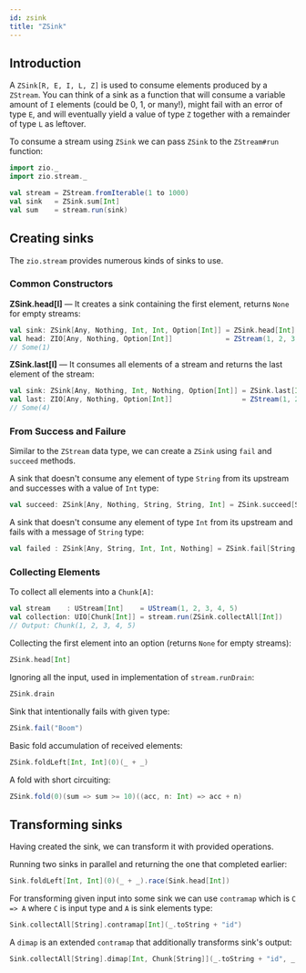 ```yaml
---
id: zsink
title: "ZSink"
---
```


## Introduction

A `ZSink[R, E, I, L, Z]` is used to consume elements produced by a `ZStream`. You can think of a sink as a function that will consume a variable amount of `I` elements (could be 0, 1, or many!), might fail with an error of type `E`, and will eventually yield a value of type `Z` together with a remainder of type `L` as leftover.

To consume a stream using `ZSink` we can pass `ZSink` to the `ZStream#run` function:

```scala mdoc:silent
import zio._
import zio.stream._

val stream = ZStream.fromIterable(1 to 1000)
val sink   = ZSink.sum[Int]
val sum    = stream.run(sink)
```

## Creating sinks

The `zio.stream` provides numerous kinds of sinks to use.

### Common Constructors

**ZSink.head[I]** — It creates a sink containing the first element, returns `None` for empty streams:

```scala mdoc:silent:nest
val sink: ZSink[Any, Nothing, Int, Int, Option[Int]] = ZSink.head[Int]
val head: ZIO[Any, Nothing, Option[Int]]             = ZStream(1, 2, 3, 4).run(sink)
// Some(1)
``` 

**ZSink.last[I]** — It consumes all elements of a stream and returns the last element of the stream:

```scala mdoc:silent:nest
val sink: ZSink[Any, Nothing, Int, Nothing, Option[Int]] = ZSink.last[Int]
val last: ZIO[Any, Nothing, Option[Int]]                 = ZStream(1, 2, 3, 4).run(sink)
// Some(4)
```

### From Success and Failure

Similar to the `ZStream` data type, we can create a `ZSink` using `fail` and `succeed` methods.

A sink that doesn't consume any element of type `String` from its upstream and successes with a value of `Int` type:

```scala mdoc:silent:nest
val succeed: ZSink[Any, Nothing, String, String, Int] = ZSink.succeed[String, Int](5)
```

A sink that doesn't consume any element of type `Int` from its upstream and fails with a message of `String` type:

```scala mdoc:silent:nest
val failed : ZSink[Any, String, Int, Int, Nothing] = ZSink.fail[String, Int]("fail!")
```

### Collecting Elements

To collect all elements into a `Chunk[A]`:

```scala mdoc:silent:nest
val stream    : UStream[Int]    = UStream(1, 2, 3, 4, 5)
val collection: UIO[Chunk[Int]] = stream.run(ZSink.collectAll[Int])
// Output: Chunk(1, 2, 3, 4, 5)
```

Collecting the first element into an option (returns `None` for empty streams):

```scala mdoc:silent
ZSink.head[Int]
```

Ignoring all the input, used in implementation of `stream.runDrain`:

```scala mdoc:silent
ZSink.drain
```

Sink that intentionally fails with given type:

```scala mdoc:silent
ZSink.fail("Boom")
```

Basic fold accumulation of received elements:

```scala mdoc:silent
ZSink.foldLeft[Int, Int](0)(_ + _)
```

A fold with short circuiting:

```scala mdoc:silent
ZSink.fold(0)(sum => sum >= 10)((acc, n: Int) => acc + n)
```

## Transforming sinks

Having created the sink, we can transform it with provided operations.

Running two sinks in parallel and returning the one that completed earlier:
```scala mdoc:silent
Sink.foldLeft[Int, Int](0)(_ + _).race(Sink.head[Int])
```

For transforming given input into some sink we can use `contramap` which is `C => A` where `C` is input type and `A` is sink elements type:

```scala mdoc:silent
Sink.collectAll[String].contramap[Int](_.toString + "id")
```

A `dimap` is an extended `contramap` that additionally transforms sink's output:

```scala mdoc:silent
Sink.collectAll[String].dimap[Int, Chunk[String]](_.toString + "id", _.take(10))
```
